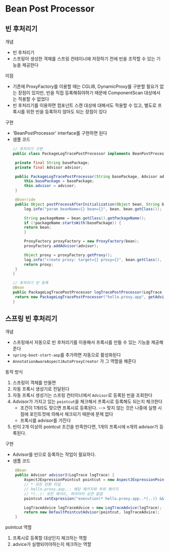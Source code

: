 # Bean Post Processor
## 빈 후처리기
개념
- 빈 후처리기
- 스프링이 생성한 객체를 스프링 컨테이너에 저장하기 전에 빈을 조작할 수 있는 기능을 제공한다

이점
- 기존에 ProxyFactory를 이용할 때는 CGLIB, DynamicProxy를 구분할 필요가 없는 장점이 있지만, 빈을 직접 등록해줘야하기 때문에 ComponentScan 대상에서는 적용할 수 없었다
- 빈 후처리기를 이용하면 컴포넌트 스캔 대상에 대해서도 적용할 수 있고, 별도로 프록시를 위한 빈을 등록하지 않아도 되는 장점이 있다

구현
- 'BeanPostProcessor' interface를 구현하면 된다
- 샘플 코드
   ```java
   // 후처리기 구현
   public class PackageLogTracePostProcessor implements BeanPostProcessor {

    private final String basePackage;
    private final Advisor advisor;

    public PackageLogTracePostProcessor(String basePackage, Advisor advisor) {
        this.basePackage = basePackage;
        this.advisor = advisor;
    }

    @Override
    public Object postProcessAfterInitialization(Object bean, String beanName) throws BeansException {
        log.info("param beanName={} bean={}", bean, bean.getClass());

        String packageName = bean.getClass().getPackageName();
        if (!packageName.startsWith(basePackage)) {
        return bean;
        }

        ProxyFactory proxyFactory = new ProxyFactory(bean);
        proxyFactory.addAdvisor(advisor);

        Object proxy = proxyFactory.getProxy();
        log.info("create proxy: target={} proxy={}", bean.getClass(), proxy.getClass());
        return proxy;
    }
   }

   // 후처리기 빈 등록
   @Bean
   public PackageLogTracePostProcessor logTracePostProcessor(LogTrace logTrace) {
    return new PackageLogTracePostProcessor("hello.proxy.app", getAdvisor(logTrace));
   }
   ```

## 스프링 빈 후처리기
개념
- 스프링에서 자동으로 빈 후처리기를 이용해서 프록시를 만들 수 있는 기능을 제공해준다
- `spring-boot-start-aop`를 추가하면 자동으로 활성화된다
- `AnnotationAwareAspectJAutoProxyCreator` 가 그 역할을 해준다

동작 방식
1. 스프링이 객체를 만들면
2. 자동 프록시 생성기로 전달된다
3. 자동 프록시 생성기는 스프링 컨터이너에서 `Advisor`로 등록된 빈을 조회한다
4. Advisor가 가지고 있는 `pointcut`을 체크해서 프록시로 등록해도 되는지 체크한다
   - 조건이 1개라도 맞으면 프록시로 등록된다. --> 맞지 않는 것은 나중에 실행 시점에 포인트컷에 의해서 체크되기 때문에 문제 없다
   - 프록시를 advisor를 가진다
5. 빈이 2개 이상의 pointcut 조건을 만족한다면, 1개의 프록시에 n개의 advisor가 등록된다. 

구현
- Advisor를 빈으로 등록하는 작업이 필요하다. 
- 샘플 코드
   ```java
    @Bean
    public Advisor advisor3(LogTrace logTrace) {
        AspectJExpressionPointcut pointcut = new AspectJExpressionPointcut();
        // * 모든 반환 타입
        // hello.proxy.aop..: 해당 패키지와 하위 패키지
        // *(..): 모든 메서드, 파라미터 상관 없음
        pointcut.setExpression("execution(* hello.proxy.app..*(..)) && !execution(* hello.proxy.app..noLog(..))");

        LogTraceAdvice logTraceAdvice = new LogTraceAdvice(logTrace);
        return new DefaultPointcutAdvisor(pointcut, logTraceAdvice);
    }
   ```

pointcut 역할
1. 프록시로 등록할 대상인지 체크하는 역할
2. advice가 실행되어야하는지 체크하는 역할